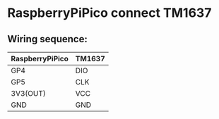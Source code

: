 # RaspberryPiPico connect TM1637

## Wiring sequence:

| RaspberryPiPico | TM1637 |
|---|---|
| GP4 | DIO |
| GP5 | CLK |
| 3V3(OUT) | VCC |
| GND | GND |